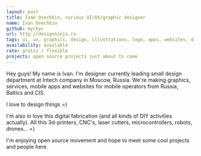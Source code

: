 ```yaml
---
layout: post
title: Ivan Ovechkin, curious UI/UX/graphic designer
name: Ivan Ovechkin
github: myckyc
url: http://designninja.ru
tags: ui, ux, graphics, design, illustrations, logo, apps, websites, digital fabrication, diy, music, zombies
availability: available
rate: gratis / flexible
projects: open source projects just about to come
---
```


Hey guys! My name is Ivan. I'm designer currently leading small design department at Intech company in Moscow, Russia. We're making graphics, services, mobile apps and websites for mobile operators from Russia, Baltics and CIS.

I love to design things =)

I'm also in love this digital fabrication (and all kinds of DIY activities actually). All this 3d-printers, CNC's, laser cutters, microcontrollers, robots, drones... =)

I'm enjoying open source movement and hope to meet some cool projects and people here.
